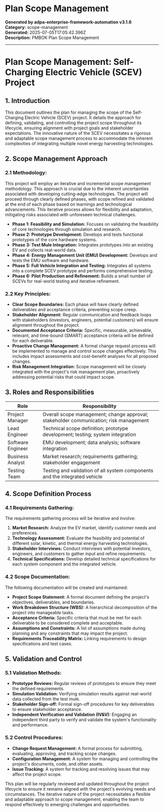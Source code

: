 # Plan Scope Management

**Generated by adpa-enterprise-framework-automation v3.1.6**  
**Category:** scope-management  
**Generated:** 2025-07-05T17:05:42.396Z  
**Description:** PMBOK Plan Scope Management

---

# Plan Scope Management: Self-Charging Electric Vehicle (SCEV) Project

## 1. Introduction

This document outlines the plan for managing the scope of the Self-Charging Electric Vehicle (SCEV) project.  It details the approach for defining, validating, and controlling the project scope throughout its lifecycle, ensuring alignment with project goals and stakeholder expectations.  The innovative nature of the SCEV necessitates a rigorous and adaptable scope management process to accommodate the inherent complexities of integrating multiple novel energy harvesting technologies.

## 2. Scope Management Approach

### 2.1 Methodology:

This project will employ an iterative and incremental scope management methodology.  This approach is crucial due to the inherent uncertainties associated with developing cutting-edge technologies.  The project will proceed through clearly defined phases, with scope refined and validated at the end of each phase based on learnings and technological advancements.  This iterative process allows for flexibility and adaptation, mitigating risks associated with unforeseen technical challenges.

* **Phase 1: Feasibility and Simulation:**  Focuses on validating the feasibility of core technologies through simulation and research.
* **Phase 2: Prototype Development:** Develops and tests functional prototypes of the core hardware systems.
* **Phase 3: Test Mule Integration:** Integrates prototypes into an existing EV and collects real-world data.
* **Phase 4: Energy Management Unit (EMU) Development:** Develops and tests the EMU software and hardware.
* **Phase 5: Full Vehicle Integration and Testing:** Integrates all systems into a complete SCEV prototype and performs comprehensive testing.
* **Phase 6:  Pilot Production and Refinement:**  Builds a small number of SCEVs for real-world testing and iterative refinement.


### 2.2 Key Principles:

* **Clear Scope Boundaries:**  Each phase will have clearly defined deliverables and acceptance criteria, preventing scope creep.
* **Stakeholder Alignment:**  Regular communication and feedback loops with stakeholders (investors, engineers, potential customers) will ensure alignment throughout the project.
* **Documented Acceptance Criteria:**  Specific, measurable, achievable, relevant, and time-bound (SMART) acceptance criteria will be defined for each deliverable.
* **Proactive Change Management:** A formal change request process will be implemented to manage and control scope changes effectively.  This includes impact assessments and cost-benefit analyses for all proposed changes.
* **Risk Management Integration:** Scope management will be closely integrated with the project's risk management plan, proactively addressing potential risks that could impact scope.


## 3. Roles and Responsibilities

| Role             | Responsibility                                                                        |
|-----------------|------------------------------------------------------------------------------------|
| Project Manager  | Overall scope management; change approval; stakeholder communication; risk management |
| Lead Engineer    | Technical scope definition; prototype development; testing; system integration       |
| Software Engineer| EMU development; data analysis; software integration                               |
| Business Analyst | Market research; requirements gathering; stakeholder engagement                      |
| Testing Team     | Testing and validation of all system components and the integrated vehicle            |


## 4. Scope Definition Process

### 4.1 Requirements Gathering:

The requirements gathering process will be iterative and involve:

1. **Market Research:** Analyze the EV market, identify customer needs and preferences.
2. **Technology Assessment:** Evaluate the feasibility and potential of different solar, kinetic, and thermal energy harvesting technologies.
3. **Stakeholder Interviews:** Conduct interviews with potential investors, engineers, and customers to gather input and refine requirements.
4. **Technical Specifications:** Develop detailed technical specifications for each system component and the integrated vehicle.


### 4.2 Scope Documentation:

The following documentation will be created and maintained:

* **Project Scope Statement:** A formal document defining the project's objectives, deliverables, and boundaries.
* **Work Breakdown Structure (WBS):** A hierarchical decomposition of the project into manageable tasks.
* **Acceptance Criteria:**  Specific criteria that must be met for each deliverable to be considered complete and acceptable.
* **Assumptions and Constraints:**  A list of assumptions made during planning and any constraints that may impact the project.
* **Requirements Traceability Matrix:** Linking requirements to design specifications and test cases.


## 5. Validation and Control

### 5.1 Validation Methods:

* **Prototype Reviews:** Regular reviews of prototypes to ensure they meet the defined requirements.
* **Simulation Validation:**  Verifying simulation results against real-world data collected from the test mule.
* **Stakeholder Sign-off:**  Formal sign-off procedures for key deliverables to ensure stakeholder acceptance.
* **Independent Verification and Validation (IV&V):** Engaging an independent third party to verify and validate the system's functionality and performance.


### 5.2 Control Procedures:

* **Change Request Management:** A formal process for submitting, evaluating, approving, and tracking scope changes.
* **Configuration Management:**  A system for managing and controlling the project's documents, code, and other assets.
* **Issue Tracking:** A system for tracking and resolving issues that may affect the project scope.


This plan will be regularly reviewed and updated throughout the project lifecycle to ensure it remains aligned with the project's evolving needs and circumstances.  The iterative nature of the project necessitates a flexible and adaptable approach to scope management, enabling the team to respond effectively to emerging challenges and opportunities.
